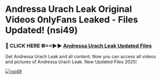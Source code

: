 # Andressa Urach Leak Original Videos 0nlyFans Leaked - Files Updated! (nsi49)

<h3>🔴 CLICK HERE 🌐==►► <a href="https://tinyurl.com/4seja8ks" rel="nofollow">Andressa Urach Leak Updated Files</a></h3>

Get Andressa Urach Leak and all content. Now you can access all videos and pictures of Andressa Urach Leak. New Updated Files 2025!

[![nsi49](https://i.imgur.com/EWjZXRe.gif)](https://tinyurl.com/4seja8ks)
